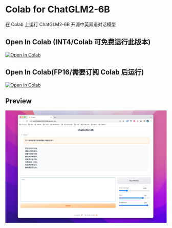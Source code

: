 # Colab for ChatGLM2-6B

在 Colab 上运行 ChatGLM2-6B 开源中英双语对话模型

## Open In Colab (INT4/Colab 可免费运行此版本)

[![Open In Colab](https://colab.research.google.com/assets/colab-badge.svg)](https://colab.research.google.com/github/lewangdev/chatglm2-6b-colab/blob/main/chatglm2_6b_int4_colab.ipynb) 

## Open In Colab(FP16/需要订阅 Colab 后运行)

[![Open In Colab](https://colab.research.google.com/assets/colab-badge.svg)](https://colab.research.google.com/github/lewangdev/chatglm2-6b-colab/blob/main/chatglm2_6b_colab.ipynb) 

## Preview

![web-preview](preview.png)

